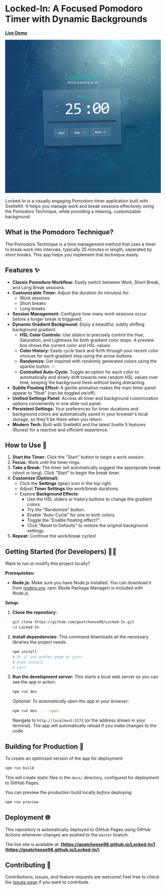 # Locked-In: A Focused Pomodoro Timer with Dynamic Backgrounds

**[Live Demo](https://goatcheese98.github.io/Locked-In/)**

![Locked-In App Screenshot](./static/LOCKED-IN-V1.png)

Locked-In is a visually engaging Pomodoro timer application built with SvelteKit. It helps you manage work and break sessions effectively using the Pomodoro Technique, while providing a relaxing, customizable background.

## What is the Pomodoro Technique?

The Pomodoro Technique is a time management method that uses a timer to break work into intervals, typically 25 minutes in length, separated by short breaks. This app helps you implement that technique easily.

## Features ✨

- **Classic Pomodoro Workflow:** Easily switch between Work, Short Break, and Long Break sessions.
- **Customizable Timer:** Adjust the duration (in minutes) for:
  - Work sessions
  - Short breaks
  - Long breaks
- **Session Management:** Configure how many work sessions occur before a longer break is triggered.
- **Dynamic Gradient Background:** Enjoy a beautiful, subtly shifting background gradient.
  - **HSL Color Controls:** Use sliders to precisely control the Hue, Saturation, and Lightness for both gradient color stops. A preview box shows the current color and HSL values.
  - **Color History:** Easily cycle back and forth through your recent color choices for each gradient stop using the arrow buttons.
  - **Randomize:** Get inspired with randomly generated colors using the sparkle button. ✨
  - **Controlled Auto-Cycle:** Toggle an option for each color to automatically and slowly drift towards new random HSL values over time, keeping the background fresh without being distracting.
- **Subtle Floating Effect:** A gentle animation makes the main timer panel appear to "float" (can be toggled on/off).
- **Unified Settings Panel:** Access all timer and background customization options conveniently in one slide-out panel.
- **Persistent Settings:** Your preferences for timer durations and background colors are automatically saved in your browser's local storage, so they'll be there when you return.
- **Modern Tech:** Built with SvelteKit and the latest Svelte 5 features (Runes) for a reactive and efficient experience.

## How to Use 🤔

1.  **Start the Timer:** Click the "Start" button to begin a work session.
2.  **Focus:** Work until the timer rings.
3.  **Take a Break:** The timer will automatically suggest the appropriate break (short or long). Click "Start" to begin the break timer.
4.  **Customize (Optional):**
    - Click the **Settings** (gear) icon in the top right.
    - Adjust **Timer Settings** like work/break durations.
    - Explore **Background Effects**:
      - Use the HSL sliders or history buttons to change the gradient colors.
      - Try the "Randomize" button.
      - Enable "Auto-Cycle" for one or both colors.
      - Toggle the "Enable floating effect?".
      - Click "Reset to Defaults" to restore the original background settings.
5.  **Repeat:** Continue the work/break cycles!

## Getting Started (for Developers) 🧑‍💻

Want to run or modify this project locally?

**Prerequisites:**

- **Node.js:** Make sure you have Node.js installed. You can download it from [nodejs.org](https://nodejs.org/). npm (Node Package Manager) is included with Node.js.

**Setup:**

1.  **Clone the repository:**

    ```bash
    git clone https://github.com/goatcheese98/Locked-In.git
    cd Locked-In
    ```

2.  **Install dependencies:** This command downloads all the necessary libraries the project needs.

    ```bash
    npm install
    # Or if you prefer pnpm or yarn:
    # pnpm install
    # yarn
    ```

3.  **Run the development server:** This starts a local web server so you can see the app in action.
    ```bash
    npm run dev
    ```
    _Optional: To automatically open the app in your browser:_
    ```bash
    npm run dev -- --open
    ```
    Navigate to `http://localhost:5173` (or the address shown in your terminal). The app will automatically reload if you make changes to the code.

## Building for Production 🚀

To create an optimized version of the app for deployment:

```bash
npm run build
```

This will create static files in the `docs/` directory, configured for deployment to GitHub Pages.

You can preview the production build locally _before_ deploying:

```bash
npm run preview
```

## Deployment 🌐

This repository is automatically deployed to GitHub Pages using GitHub Actions whenever changes are pushed to the `master` branch.

The live site is available at: **[https://goatcheese98.github.io/Locked-In/](https://goatcheese98.github.io/Locked-In/)**

## Contributing 🤝

Contributions, issues, and feature requests are welcome! Feel free to check the [issues page](https://github.com/goatcheese98/Locked-In/issues) if you want to contribute.
